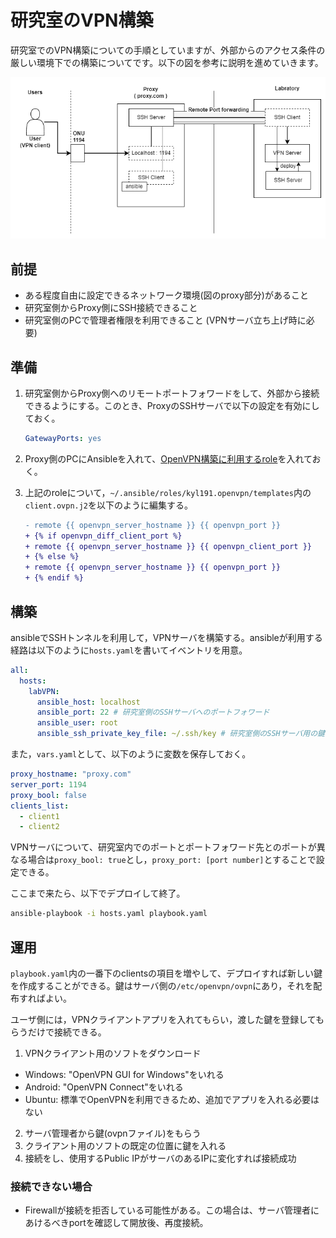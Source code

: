 # 研究室のVPN構築
研究室でのVPN構築についての手順としていますが、外部からのアクセス条件の厳しい環境下での構築についてです。以下の図を参考に説明を進めていきます。

![vpn構成図](./images/vpn.png)

## 前提
- ある程度自由に設定できるネットワーク環境(図のproxy部分)があること
- 研究室側からProxy側にSSH接続できること
- 研究室側のPCで管理者権限を利用できること (VPNサーバ立ち上げ時に必要)

## 準備
1. 研究室側からProxy側へのリモートポートフォワードをして、外部から接続できるようにする。このとき、ProxyのSSHサーバで以下の設定を有効にしておく。
    ```yaml
    GatewayPorts: yes
    ```

2. Proxy側のPCにAnsibleを入れて、[OpenVPN構築に利用するrole](https://galaxy.ansible.com/ui/standalone/roles/kyl191/openvpn/)を入れておく。

3. 上記のroleについて，`~/.ansible/roles/kyl191.openvpn/templates`内の`client.ovpn.j2`を以下のように編集する。
    ```diff yaml
    - remote {{ openvpn_server_hostname }} {{ openvpn_port }}
    + {% if openvpn_diff_client_port %}
    + remote {{ openvpn_server_hostname }} {{ openvpn_client_port }}
    + {% else %}
    + remote {{ openvpn_server_hostname }} {{ openvpn_port }}
    + {% endif %}
    ```

## 構築
ansibleでSSHトンネルを利用して，VPNサーバを構築する。ansibleが利用する経路は以下のように`hosts.yaml`を書いてイベントリを用意。
```yaml:hosts.yaml
all:
  hosts:
    labVPN:
      ansible_host: localhost
      ansible_port: 22 # 研究室側のSSHサーバへのポートフォワード
      ansible_user: root
      ansible_ssh_private_key_file: ~/.ssh/key # 研究室側のSSHサーバ用の鍵
```
また，`vars.yaml`として、以下のように変数を保存しておく。
```yaml:vars.yaml
proxy_hostname: "proxy.com"
server_port: 1194
proxy_bool: false
clients_list:
  - client1
  - client2
```
VPNサーバについて、研究室内でのポートとポートフォワード先とのポートが異なる場合は`proxy_bool: true`とし，`proxy_port: [port number]`とすることで設定できる。

ここまで来たら、以下でデプロイして終了。
```bash
ansible-playbook -i hosts.yaml playbook.yaml
```

## 運用
`playbook.yaml`内の一番下のclientsの項目を増やして、デプロイすれば新しい鍵を作成することができる。鍵はサーバ側の`/etc/openvpn/ovpn`にあり，それを配布すればよい。

ユーザ側には，VPNクライアントアプリを入れてもらい，渡した鍵を登録してもらうだけで接続できる。

1. VPNクライアント用のソフトをダウンロード
  - Windows: "OpenVPN GUI for Windows"をいれる
  - Android: "OpenVPN Connect"をいれる
  - Ubuntu: 標準でOpenVPNを利用できるため、追加でアプリを入れる必要はない
2. サーバ管理者から鍵(ovpnファイル)をもらう
3. クライアント用のソフトの既定の位置に鍵を入れる
4. 接続をし、使用するPublic IPがサーバのあるIPに変化すれば接続成功

### 接続できない場合
- Firewallが接続を拒否している可能性がある。この場合は、サーバ管理者にあけるべきportを確認して開放後、再度接続。
